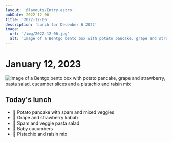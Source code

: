 ```yaml
---
layout: '@layouts/Entry.astro'
pubDate: 2022-12-06
title: '2022-12-06'
description: 'Lunch for December 6 2022'
image:
  url: '/img/2022-12-06.jpg'
  alt: 'Image of a Bentgo bento box with potato pancake, grape and strawberry, pasta salad, cucumber slices and a pistachio and raisin mix'
---
```


# January 12, 2023

![Image of a Bentgo bento box with potato pancake, grape and strawberry, pasta salad, cucumber slices and a pistachio and raisin mix](/img/2022-12-06.jpg)

## Today's lunch
* 🥔 Potato pancake with spam and mixed veggies
* 🍓 Grape and strawberry kabab
* 🥗 Spam and veggie pasta salad
* 🥒 Baby cucumbers
* 🥜 Pistachio and raisin mix